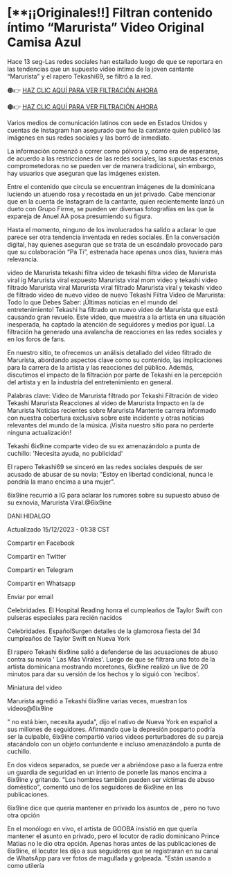 # [**¡¡Originales!!] Filtran contenido íntimo “Marurista” Video Original Camisa Azul

Hace 13 seg-Las redes sociales han estallado luego de que se reportara en las tendencias que un supuesto video íntimo de la joven cantante  “Marurista” y el rapero Tekashi69, se filtró a la red.

🟠👉 [HAZ CLIC AQUÍ PARA VER FILTRACIÓN AHORA](https://dcerinews.today/uncategorized/donde-ver-marurista-video-viral-filtrado/)

🟠👉 [HAZ CLIC AQUÍ PARA VER FILTRACIÓN AHORA](https://dcerinews.today/uncategorized/donde-ver-marurista-video-viral-filtrado/)

Varios medios de comunicación latinos con sede en Estados Unidos y cuentas de Instagram han asegurado que fue la cantante quien publicó las imágenes en sus redes sociales y las borró de inmediato.


La información comenzó a correr como pólvora y, como era de esperarse, de acuerdo a las restricciones de las redes sociales, las supuestas escenas comprometedoras no se pueden ver de manera tradicional, sin embargo, hay usuarios que aseguran que las imágenes existen.


Entre el contenido que circula se encuentran imágenes de la dominicana luciendo un atuendo rosa y recostada en un jet privado. Cabe mencionar que en la cuenta de Instagram de la cantante, quien recientemente lanzó un dueto con Grupo Firme, se pueden ver diversas fotografías en las que la expareja de Anuel AA posa presumiendo su figura.


Hasta el momento, ninguno de los involucrados ha salido a aclarar lo que parece ser otra tendencia inventada en redes sociales. En la conversación digital, hay quienes aseguran que se trata de un escándalo provocado para que su colaboración “Pa Ti”, estrenada hace apenas unos días, tuviera más relevancia.


video de Marurista tekashi filtra video de  tekashi filtra video de   Marurista viral ig  Marurista viral expuesto  Marurista viral mom video  y tekashi video filtrado  Marurista viral  Marurista viral filtrado  Marurista viral y tekashi video de  filtrado video de  nuevo video de  nuevo Tekashi Filtra Video de  Marurista: Todo lo que Debes Saber: ¡Últimas noticias en el mundo del entretenimiento! Tekashi ha filtrado un nuevo video de  Marurista que está causando gran revuelo. Este video, que muestra a la artista en una situación inesperada, ha captado la atención de seguidores y medios por igual. La filtración ha generado una avalancha de reacciones en las redes sociales y en los foros de fans.


En nuestro sitio, te ofrecemos un análisis detallado del video filtrado de  Marurista, abordando aspectos clave como su contenido, las implicaciones para la carrera de la artista y las reacciones del público. Además, discutimos el impacto de la filtración por parte de Tekashi en la percepción del artista y en la industria del entretenimiento en general.


Palabras clave: Video de  Marurista filtrado por Tekashi Filtración de video Tekashi  Marurista Reacciones al video de  Marurista Impacto en la de  Marurista Noticias recientes sobre  Marurista Mantente carrera informado con nuestra cobertura exclusiva sobre este incidente y otras noticias relevantes del mundo de la música. ¡Visita nuestro sitio para no perderte ninguna actualización!


Tekashi 6ix9ine comparte video de su ex  amenazándolo a punta de cuchillo: 'Necesita ayuda, no publicidad'

El rapero Tekashi69 se sinceró en las redes sociales después de ser acusado de abusar de su novia: "Estoy en libertad condicional, nunca le pondría la mano encima a una mujer".


6ix9ine recurrió a IG para aclarar los rumores sobre su supuesto abuso de su exnovia,  Marurista Viral.@6ix9ine

DANI HIDALGO

Actualizado 15/12/2023 - 01:38 CST

Compartir en Facebook

Compartir en Twitter

Compartir en Telegram

Compartir en Whatsapp

Enviar por email

Celebridades. El Hospital Reading honra el cumpleaños de Taylor Swift con pulseras especiales para recién nacidos

Celebridades. EspañolSurgen detalles de la glamorosa fiesta del 34 cumpleaños de Taylor Swift en Nueva York

El rapero Tekashi 6ix9ine salió a defenderse de las acusaciones de abuso contra su novia ' Las Más Virales'. Luego de que se filtrara una foto de la artista dominicana mostrando moretones, 6ix9ine realizó un live de 20 minutos para dar su versión de los hechos y lo siguió con 'recibos'.


Miniatura del video

Marurista agredió a Tekashi 6ix9ine varias veces, muestran los videos@6ix9ine

" no está bien, necesita ayuda", dijo el nativo de Nueva York en español a sus millones de seguidores. Afirmando que la depresión posparto podría ser la culpable, 6ix9ine compartió varios videos perturbadores de su pareja atacándolo con un objeto contundente e incluso amenazándolo a punta de cuchillo.


En dos videos separados, se puede ver a  abriéndose paso a la fuerza entre un guardia de seguridad en un intento de ponerle las manos encima a 6ix9ine y gritando. "Los hombres también pueden ser víctimas de abuso doméstico", comentó uno de los seguidores de 6ix9ine en las publicaciones.


6ix9ine dice que quería mantener en privado los asuntos de , pero no tuvo otra opción

En el monólogo en vivo, el artista de GOOBA insistió en que quería mantener el asunto en privado, pero el locutor de radio dominicano Prince Matias no le dio otra opción. Apenas horas antes de las publicaciones de 6ix9ine, el locutor les dijo a sus seguidores que se registraran en su canal de WhatsApp para ver fotos de  magullada y golpeada. "Están usando a  como utilería
